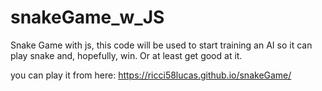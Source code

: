 # snakeGame_w_JS
Snake Game with js, this code will be used to start training an AI so it can play snake and, hopefully, win. Or at least get good at it.

you can play it from here: https://ricci58lucas.github.io/snakeGame/
